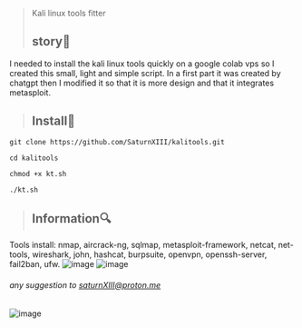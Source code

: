>Kali linux tools fitter 
> ## story🎴 ## 
I needed to install the kali linux tools quickly on a google colab vps so I created this small, light and simple script.
In a first part it was created by chatgpt then I modified it so that it is more design and that it integrates metasploit. 



> ## Install📂 ##
`git clone https://github.com/SaturnXIII/kalitools.git`

`cd kalitools`

`chmod +x kt.sh`

`./kt.sh`

> ## Information🔍 ##
Tools install: nmap, aircrack-ng, sqlmap, metasploit-framework, netcat, net-tools, wireshark, john, hashcat, burpsuite, openvpn, openssh-server, fail2ban, ufw.
![image](https://user-images.githubusercontent.com/110695125/215347723-00ca9a58-f460-4209-9804-1ef757de9e8e.png)
![image](https://user-images.githubusercontent.com/110695125/215347822-f8fd1f37-3b33-465a-a50d-3e482ee6cb85.png)




###### any suggestion to saturnXIII@proton.me #####
![image](https://user-images.githubusercontent.com/103066353/167156636-3eb61b59-4d15-4845-b534-db2e4321f745.png)


